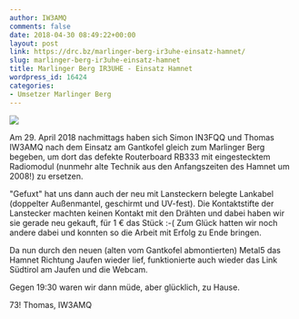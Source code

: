 ```yaml
---
author: IW3AMQ
comments: false
date: 2018-04-30 08:49:22+00:00
layout: post
link: https://drc.bz/marlinger-berg-ir3uhe-einsatz-hamnet/
slug: marlinger-berg-ir3uhe-einsatz-hamnet
title: Marlinger Berg IR3UHE - Einsatz Hamnet
wordpress_id: 16424
categories:
- Umsetzer Marlinger Berg
---
```


![](https://drc.bz/wp-content/uploads/2018/04/20180429_185226.jpg)

Am 29. April 2018 nachmittags haben sich Simon IN3FQQ und Thomas IW3AMQ nach dem Einsatz am Gantkofel gleich zum Marlinger Berg begeben, um dort das defekte Routerboard RB333 mit eingestecktem Radiomodul (nunmehr alte Technik aus den Anfangszeiten des Hamnet um 2008!) zu ersetzen.

"Gefuxt" hat uns dann auch der neu mit Lansteckern belegte Lankabel (doppelter Außenmantel, geschirmt und UV-fest). Die Kontaktstifte der Lanstecker machten keinen Kontakt mit den Drähten und dabei haben wir sie gerade neu gekauft, für 1 € das Stück :-( Zum Glück hatten wir noch andere dabei und konnten so die Arbeit mit Erfolg zu Ende bringen.

Da nun durch den neuen (alten vom Gantkofel abmontierten) Metal5 das Hamnet Richtung Jaufen wieder lief, funktionierte auch wieder das Link Südtirol am Jaufen und die Webcam.

Gegen 19:30 waren wir dann müde, aber glücklich, zu Hause.

73! Thomas, IW3AMQ

